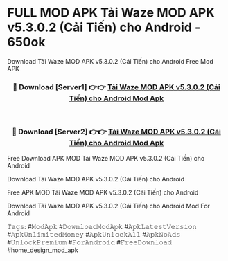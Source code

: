 # FULL MOD APK Tải Waze MOD APK v5.3.0.2 (Cải Tiến) cho Android - 650ok
Download Tải Waze MOD APK v5.3.0.2 (Cải Tiến) cho Android Free Mod APK

<div align="center">
<h3>🔴 Download [Server1] 👉👉 <a href="https://apk-comot.site?title=Tải_Waze_MOD_APK_v5.3.0.2_(Cải_Tiến)_cho_Android">Tải Waze MOD APK v5.3.0.2 (Cải Tiến) cho Android Mod Apk</a></h3><br>

<h3>🔴 Download [Server2] 👉👉 <a href="https://apk-comot.site?title=Tải_Waze_MOD_APK_v5.3.0.2_(Cải_Tiến)_cho_Android">Tải Waze MOD APK v5.3.0.2 (Cải Tiến) cho Android Mod Apk</a></h3>
</div>


Free Download APK MOD Tải Waze MOD APK v5.3.0.2 (Cải Tiến) cho Android

Download Tải Waze MOD APK v5.3.0.2 (Cải Tiến) cho Android 

Free APK MOD Tải Waze MOD APK v5.3.0.2 (Cải Tiến) cho Android 

Download Tải Waze MOD APK v5.3.0.2 (Cải Tiến) cho Android Mod For Android

𝚃𝚊𝚐𝚜: #𝙼𝚘𝚍𝙰𝚙𝚔 #𝙳𝚘𝚠𝚗𝚕𝚘𝚊𝚍𝙼𝚘𝚍𝙰𝚙𝚔 #𝙰𝚙𝚔𝙻𝚊𝚝𝚎𝚜𝚝𝚅𝚎𝚛𝚜𝚒𝚘𝚗 #𝙰𝚙𝚔𝚄𝚗𝚕𝚒𝚖𝚒𝚝𝚎𝚍𝙼𝚘𝚗𝚎𝚢 #𝙰𝚙𝚔𝚄𝚗𝚕𝚘𝚌𝚔𝙰𝚕𝚕 #𝙰𝚙𝚔𝙽𝚘𝙰𝚍𝚜 #𝚄𝚗𝚕𝚘𝚌𝚔𝙿𝚛𝚎𝚖𝚒𝚞𝚖 #𝙵𝚘𝚛𝙰𝚗𝚍𝚛𝚘𝚒𝚍 #𝙵𝚛𝚎𝚎𝙳𝚘𝚠𝚗𝚕𝚘𝚊𝚍 #home_design_mod_apk